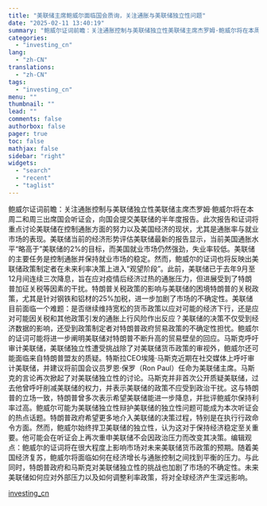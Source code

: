 ```yaml
---
title: "美联储主席鲍威尔面临国会质询，关注通胀与美联储独立性问题"
date: "2025-02-11 13:40:19"
summary: "鲍威尔证词前瞻：关注通胀控制与美联储独立性美联储主席杰罗姆·鲍威尔将在本周二和周三出席国会听证会，向..."
categories:
  - "investing_cn"
lang:
  - "zh-CN"
translations:
  - "zh-CN"
tags:
  - "investing_cn"
menu: ""
thumbnail: ""
lead: ""
comments: false
authorbox: false
pager: true
toc: false
mathjax: false
sidebar: "right"
widgets:
  - "search"
  - "recent"
  - "taglist"
---
```


鲍威尔证词前瞻：关注通胀控制与美联储独立性美联储主席杰罗姆·鲍威尔将在本周二和周三出席国会听证会，向国会提交美联储的半年度报告。此次报告和证词将重点讨论美联储在控制通胀方面的努力以及美国经济的现状，尤其是通胀率与就业市场的表现。美联储当前的经济形势评估美联储最新的报告显示，当前美国通胀水平“略高于”美联储的2%的目标，而美国就业市场仍然强劲，失业率较低。美联储的主要任务是控制通胀并保持就业市场的稳定。然而，鲍威尔的证词也将反映出美联储政策制定者在未来利率决策上进入“观望阶段”。此前，美联储已于去年9月至12月间连续三次降息，旨在应对疫情后经济过热的通胀压力，但进展受到了特朗普加征关税等因素的干扰。特朗普关税政策的影响与美联储的困境特朗普的关税政策，尤其是针对钢铁和铝材的25%加税，进一步加剧了市场的不确定性。美联储目前面临一个难题：是否继续维持宽松的货币政策以应对可能的经济下行，还是应对可能因关税和其他政策引发的通胀上行风险作出反应？美联储的决策不仅受到经济数据的影响，还受到政策制定者对特朗普政府贸易政策的不确定性担忧。鲍威尔的证词可能将进一步阐明美联储对特朗普不断升高的贸易壁垒的回应。马斯克呼吁审计美联储，美联储独立性遭受挑战除了对美联储货币政策的审视外，鲍威尔还可能面临来自特朗普盟友的质疑。特斯拉CEO埃隆·马斯克近期在社交媒体上呼吁审计美联储，并建议将前国会议员罗恩·保罗（Ron Paul）任命为美联储主席。马斯克的言论再次掀起了对美联储独立性的讨论。马斯克并非首次公开质疑美联储，过去他曾呼吁削减美联储的权力，并表示美联储的政策不应受到政治干扰。这与特朗普的立场一致，特朗普曾多次表示希望美联储能进一步降息，并批评鲍威尔保持利率过高。鲍威尔可能为美联储独立性辩护美联储的独立性问题可能成为本次听证会的热点话题。特朗普政府希望更多地介入美联储的决策过程，特别是在执行行政命令方面。然而，鲍威尔始终捍卫美联储的独立性，认为这对于保持经济稳定至关重要。他可能会在听证会上再次重申美联储不会因政治压力而改变其决策。编辑观点：鲍威尔的证词将在很大程度上影响市场对未来美联储货币政策的预期。随着美国经济复苏，鲍威尔将面临如何在经济增长与通胀控制之间找到平衡的压力。与此同时，特朗普政府和马斯克对美联储独立性的挑战也加剧了市场的不确定性。未来美联储如何应对外部压力以及如何调整利率政策，将对全球经济产生深远影响。

[investing_cn](https://cn.investing.com/news/commodities-news/article-2665435)
